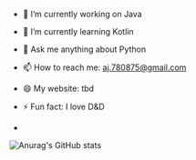 - 🔭 I’m currently working on Java
- 🌱 I’m currently learning Kotlin
- 💬 Ask me anything about Python
- 📫 How to reach me: aj.780875@gmail.com
- 😄 My website: tbd
- ⚡ Fun fact: I love D&D

- 
![Anurag's GitHub stats](https://github-readme-stats.vercel.app/api?username=Mauric3Moss&show_icons=true&theme=dark)
